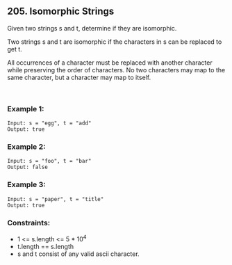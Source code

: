 ## 205. Isomorphic Strings

Given two strings s and t, determine if they are isomorphic.

Two strings s and t are isomorphic if the characters in s can be replaced to get t.

All occurrences of a character must be replaced with another character while preserving the order of characters. No two characters may map to the same character, but a character may map to itself.

<br>

### Example 1:

```
Input: s = "egg", t = "add"
Output: true
```

### Example 2:

```
Input: s = "foo", t = "bar"
Output: false
```

### Example 3:

```
Input: s = "paper", t = "title"
Output: true
```



### Constraints:

- 1 <= s.length <= 5 * 10<sup>4</sup>
- t.length == s.length
- s and t consist of any valid ascii character.